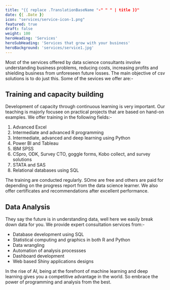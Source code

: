 ```yaml
---
title: "{{ replace .TranslationBaseName "-" " " | title }}"
date: {{ .Date }}
icon: "services/service-icon-1.png"
featured: true
draft: false
weight: 100
heroHeading: 'Services'
heroSubHeading: 'Services that grow with your business'
heroBackground: 'services/service1.jpg'
---
```


Most of the services offered by data science consultants involve understanding business problems, reducing costs, increasing profits and shielding business from unforeseen future losses. The main objective of csv solutions is to do just this. Some of the sevices we offer are:-

## Training and capacity building

Development of capacity through continuous learning is very important. Our teaching is majorly focusee on practical projects that are based on hand-on examples. We offer training in the following fields:-

1. Advanced Excel
2. Intermediate and advanced R programming
3. Intermediate, advanced and deep learning using Python
4. Power BI and Tableau
5. IBM SPSS
6. CSpro, ODK, Survey CTO, goggle forms, Kobo collect, and survey solutions
7. STATA and SAS
8. Relational databases using SQL

The training are conducted regularly. SOme are free and others are paid for depending on the progress report from the data science learner. We also offer certificates and recommendations after excellent performance.

## Data Analysis

They say the future is in understanding data, well here we easily break down data for you. We provide expert consultation services from:-


- Database development using SQL
- Statistical computing and graphics in both R and Python
- Data wrangling
- Automation of analysis processses
- Dashboard development
- Web based Shiny applications designs 

In the rise of AI, being at the forefront of machine learning and deep learning gives you a competitive advantage in the world. So embrace the power of programming and analysis from the best.



